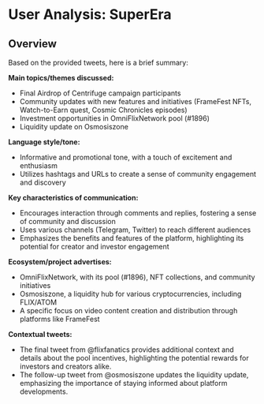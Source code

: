 # User Analysis: SuperEra

## Overview

Based on the provided tweets, here is a brief summary:

**Main topics/themes discussed:**

* Final Airdrop of Centrifuge campaign participants
* Community updates with new features and initiatives (FrameFest NFTs, Watch-to-Earn quest, Cosmic Chronicles episodes)
* Investment opportunities in OmniFlixNetwork pool (#1896)
* Liquidity update on Osmosiszone

**Language style/tone:**

* Informative and promotional tone, with a touch of excitement and enthusiasm
* Utilizes hashtags and URLs to create a sense of community engagement and discovery

**Key characteristics of communication:**

* Encourages interaction through comments and replies, fostering a sense of community and discussion
* Uses various channels (Telegram, Twitter) to reach different audiences
* Emphasizes the benefits and features of the platform, highlighting its potential for creator and investor engagement

**Ecosystem/project advertises:**

* OmniFlixNetwork, with its pool (#1896), NFT collections, and community initiatives
* Osmosiszone, a liquidity hub for various cryptocurrencies, including FLIX/ATOM
* A specific focus on video content creation and distribution through platforms like FrameFest

**Contextual tweets:**

* The final tweet from @flixfanatics provides additional context and details about the pool incentives, highlighting the potential rewards for investors and creators alike.
* The follow-up tweet from @osmosiszone updates the liquidity update, emphasizing the importance of staying informed about platform developments.